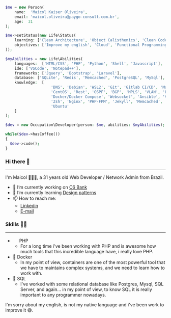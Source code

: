 ```php
$me = new Person(
    name:  'Maicol Kaiser Oliveira',
    email: 'maicol.oliveira@paygo-consult.com.br',
    age:  31
);

$me->setStatus(new Life\Status(
    learning: ['Clean Architecture', 'Object Calisthenics', 'Clean Code'],
    objectives: ['Improve my english', 'Cloud', 'Functional Programming']
));

$myAbilities = new Life\Abilities(
    languages:  ['HTML/CSS', 'PHP', 'Python', 'Shell', 'Javascript'],
    ide: ['VSCode', 'Notepad++'],
    frameworks: ['Jquery', 'Bootstrap', 'Laravel'],
    database: ['SQLite', 'Redis', 'Memcached', 'PostgreSQL', 'MySql'],
    knowledge:  [
                    'DNS', 'Debian', 'WSL2', 'Git', 'Gitlab CI/CD', 'Markdown',
                    'CentOS', 'Rest', 'OSPF', 'BGP', 'MPLS', 'VLAN', 'Firewall',
                    'Docker/Docker Compose', 'Websocket', 'Ansible', 'Vagrant',  
                    'Zsh', 'Nginx', 'PHP-FPM', 'Jekyll', 'Memcached', 'Maillhog',
                    'Ubuntu'
    ]
);

$dev = new Occupation\Developer(person: $me, abilities: $myAbilities);

while($dev->hasCoffee())  
{
  $dev->code();
}
```

### Hi there 👋
---
I'm Maicol 👨🏻‍💻, a 31 years old Web Developer / Network Admin from Brazil.

- 🔭 I’m currently working on [C6 Bank](https://c6bank.com.br)
- 🌱 I’m currently learning [Design patterns](https://refactoring.guru/pt-br/design-patterns)
- 📫 How to reach me: 
    - [Linkedin](https://linkedin.com/in/maicolkaiseroliveira)
    - [E-mail](mailto:maicol.oliveira@paygo-consult.com.br)

### Skills 💪🧠
---
- <img src="https://www.php.net/favicon.ico" width="16" height="16" /> PHP
    - For a long time i've been working with PHP and is awesome how much tools that this incredible language have, i really love PHP.
- 🐳  Docker
    - In my point of view, containers are one of the most powerful tool that we have to maintains complex systems, and we need to learn how to work with.
- 💽 SQL
    - I've worked with some relational database like Postgres, Mysql, SQL Server, and again... in my point of view, to know SQL it is really important to any programmer nowadays.

I'm sorry about my english, is not my native language and i've been work to improve it 😅.